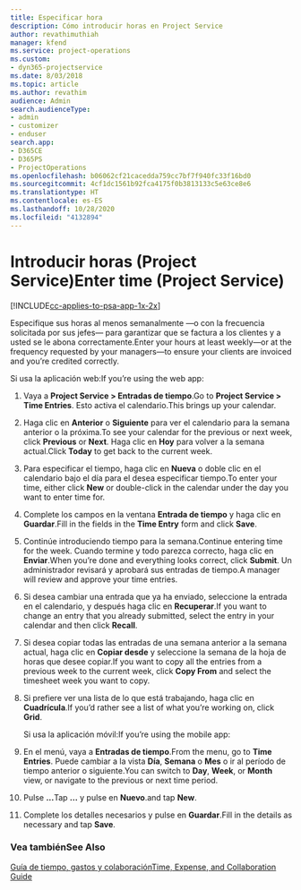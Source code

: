 ```yaml
---
title: Especificar hora
description: Cómo introducir horas en Project Service
author: revathimuthiah
manager: kfend
ms.service: project-operations
ms.custom:
- dyn365-projectservice
ms.date: 8/03/2018
ms.topic: article
ms.author: revathim
audience: Admin
search.audienceType:
- admin
- customizer
- enduser
search.app:
- D365CE
- D365PS
- ProjectOperations
ms.openlocfilehash: b06062cf21cacedda759cc7bf7f940fc33f16bd0
ms.sourcegitcommit: 4cf1dc1561b92fca4175f0b3813133c5e63ce8e6
ms.translationtype: HT
ms.contentlocale: es-ES
ms.lasthandoff: 10/28/2020
ms.locfileid: "4132894"
---
```

# <a name="enter-time-project-service"></a><span data-ttu-id="e0275-103">Introducir horas (Project Service)</span><span class="sxs-lookup"><span data-stu-id="e0275-103">Enter time (Project Service)</span></span>

[!INCLUDE[cc-applies-to-psa-app-1x-2x](../includes/cc-applies-to-psa-app-1x-2x.md)]

<span data-ttu-id="e0275-104">Especifique sus horas al menos semanalmente —o con la frecuencia solicitada por sus jefes— para garantizar que se factura a los clientes y a usted se le abona correctamente.</span><span class="sxs-lookup"><span data-stu-id="e0275-104">Enter your hours at least weekly—or at the frequency requested by your managers—to ensure your clients are invoiced and you’re credited correctly.</span></span>  
  
 <span data-ttu-id="e0275-105">Si usa la aplicación web:</span><span class="sxs-lookup"><span data-stu-id="e0275-105">If you’re using the web app:</span></span>  
  
1. <span data-ttu-id="e0275-106">Vaya a **Project Service > Entradas de tiempo**.</span><span class="sxs-lookup"><span data-stu-id="e0275-106">Go to **Project Service > Time Entries**.</span></span> <span data-ttu-id="e0275-107">Esto activa el calendario.</span><span class="sxs-lookup"><span data-stu-id="e0275-107">This brings up your calendar.</span></span>  
  
2. <span data-ttu-id="e0275-108">Haga clic en **Anterior** o **Siguiente** para ver el calendario para la semana anterior o la próxima.</span><span class="sxs-lookup"><span data-stu-id="e0275-108">To see your calendar for the previous or next week, click **Previous** or **Next**.</span></span> <span data-ttu-id="e0275-109">Haga clic en **Hoy** para volver a la semana actual.</span><span class="sxs-lookup"><span data-stu-id="e0275-109">Click **Today** to get back to the current week.</span></span>  
  
3. <span data-ttu-id="e0275-110">Para especificar el tiempo, haga clic en **Nueva** o doble clic en el calendario bajo el día para el desea especificar tiempo.</span><span class="sxs-lookup"><span data-stu-id="e0275-110">To enter your time, either click **New** or double-click in the calendar under the day you want to enter time for.</span></span>  
  
4. <span data-ttu-id="e0275-111">Complete los campos en la ventana **Entrada de tiempo** y haga clic en **Guardar**.</span><span class="sxs-lookup"><span data-stu-id="e0275-111">Fill in the fields in the **Time Entry** form and click **Save**.</span></span>  
  
5. <span data-ttu-id="e0275-112">Continúe introduciendo tiempo para la semana.</span><span class="sxs-lookup"><span data-stu-id="e0275-112">Continue entering time for the week.</span></span> <span data-ttu-id="e0275-113">Cuando termine y todo parezca correcto, haga clic en **Enviar**.</span><span class="sxs-lookup"><span data-stu-id="e0275-113">When you’re done and everything looks correct, click **Submit**.</span></span> <span data-ttu-id="e0275-114">Un administrador revisará y aprobará sus entradas de tiempo.</span><span class="sxs-lookup"><span data-stu-id="e0275-114">A manager will review and approve your time entries.</span></span>  
  
6. <span data-ttu-id="e0275-115">Si desea cambiar una entrada que ya ha enviado, seleccione la entrada en el calendario, y después haga clic en **Recuperar**.</span><span class="sxs-lookup"><span data-stu-id="e0275-115">If you want to change an entry that you already submitted, select the entry in your calendar and then click **Recall**.</span></span>  
  
7. <span data-ttu-id="e0275-116">Si desea copiar todas las entradas de una semana anterior a la semana actual, haga clic en **Copiar desde** y seleccione la semana de la hoja de horas que desee copiar.</span><span class="sxs-lookup"><span data-stu-id="e0275-116">If you want to copy all the entries from a previous week to the current week, click **Copy From** and select the timesheet week you want to copy.</span></span>  
  
8. <span data-ttu-id="e0275-117">Si prefiere ver una lista de lo que está trabajando, haga clic en **Cuadrícula**.</span><span class="sxs-lookup"><span data-stu-id="e0275-117">If you’d rather see a list of what you’re working on, click **Grid**.</span></span>  
  
   <span data-ttu-id="e0275-118">Si usa la aplicación móvil:</span><span class="sxs-lookup"><span data-stu-id="e0275-118">If you’re using the mobile app:</span></span>  
  
9. <span data-ttu-id="e0275-119">En el menú, vaya a **Entradas de tiempo**.</span><span class="sxs-lookup"><span data-stu-id="e0275-119">From the menu, go to **Time Entries**.</span></span>     <span data-ttu-id="e0275-120">Puede cambiar a la vista **Día**, **Semana** o **Mes** o ir al período de tiempo anterior o siguiente.</span><span class="sxs-lookup"><span data-stu-id="e0275-120">You can switch to **Day**, **Week**, or **Month** view, or navigate to the previous or next time period.</span></span>  
  
10. <span data-ttu-id="e0275-121">Pulse **...**</span><span class="sxs-lookup"><span data-stu-id="e0275-121">Tap **…**</span></span> <span data-ttu-id="e0275-122">y pulse en **Nuevo**.</span><span class="sxs-lookup"><span data-stu-id="e0275-122">and tap **New**.</span></span>  
  
11. <span data-ttu-id="e0275-123">Complete los detalles necesarios y pulse en **Guardar**.</span><span class="sxs-lookup"><span data-stu-id="e0275-123">Fill in the details as necessary and tap **Save**.</span></span>  
  
### <a name="see-also"></a><span data-ttu-id="e0275-124">Vea también</span><span class="sxs-lookup"><span data-stu-id="e0275-124">See Also</span></span>  
 [<span data-ttu-id="e0275-125">Guía de tiempo, gastos y colaboración</span><span class="sxs-lookup"><span data-stu-id="e0275-125">Time, Expense, and Collaboration Guide</span></span>](../psa/time-expense-collaboration-guide.md)

